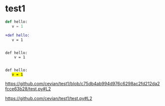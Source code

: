 # test1


<script src="https://gist.github.com/cevian/a118453d929a8ee423d8a7d0ee003ee2.js">
  
</script>

```python
def hello:
   v = 1
```

```diff
+def hello:
   v = 1
```


<pre><code class="language-python">
def hello:
    v = 1
</code></pre>

<pre><code class="language-python">
def hello:
   <mark>v = 1</mark>
</code></pre>

https://github.com/cevian/test1/blob/c75db4ab994d976c6298ac2fd212da2fcce63b28/test.py#L2

https://github.com/cevian/test1/test.py#L2
